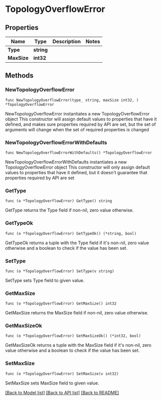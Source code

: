 # TopologyOverflowError

## Properties

Name | Type | Description | Notes
------------ | ------------- | ------------- | -------------
**Type** | **string** |  | 
**MaxSize** | **int32** |  | 

## Methods

### NewTopologyOverflowError

`func NewTopologyOverflowError(type_ string, maxSize int32, ) *TopologyOverflowError`

NewTopologyOverflowError instantiates a new TopologyOverflowError object
This constructor will assign default values to properties that have it defined,
and makes sure properties required by API are set, but the set of arguments
will change when the set of required properties is changed

### NewTopologyOverflowErrorWithDefaults

`func NewTopologyOverflowErrorWithDefaults() *TopologyOverflowError`

NewTopologyOverflowErrorWithDefaults instantiates a new TopologyOverflowError object
This constructor will only assign default values to properties that have it defined,
but it doesn't guarantee that properties required by API are set

### GetType

`func (o *TopologyOverflowError) GetType() string`

GetType returns the Type field if non-nil, zero value otherwise.

### GetTypeOk

`func (o *TopologyOverflowError) GetTypeOk() (*string, bool)`

GetTypeOk returns a tuple with the Type field if it's non-nil, zero value otherwise
and a boolean to check if the value has been set.

### SetType

`func (o *TopologyOverflowError) SetType(v string)`

SetType sets Type field to given value.


### GetMaxSize

`func (o *TopologyOverflowError) GetMaxSize() int32`

GetMaxSize returns the MaxSize field if non-nil, zero value otherwise.

### GetMaxSizeOk

`func (o *TopologyOverflowError) GetMaxSizeOk() (*int32, bool)`

GetMaxSizeOk returns a tuple with the MaxSize field if it's non-nil, zero value otherwise
and a boolean to check if the value has been set.

### SetMaxSize

`func (o *TopologyOverflowError) SetMaxSize(v int32)`

SetMaxSize sets MaxSize field to given value.



[[Back to Model list]](../README.md#documentation-for-models) [[Back to API list]](../README.md#documentation-for-api-endpoints) [[Back to README]](../README.md)


